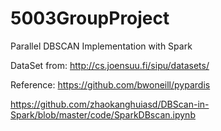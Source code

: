 # 5003GroupProject
Parallel DBSCAN Implementation with Spark

DataSet from: http://cs.joensuu.fi/sipu/datasets/

Reference: https://github.com/bwoneill/pypardis

https://github.com/zhaokanghuiasd/DBScan-in-Spark/blob/master/code/SparkDBscan.ipynb
